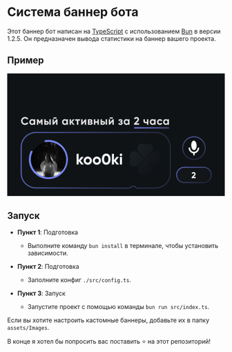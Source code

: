 # Система баннер бота

Этот баннер бот написан на [TypeScript](https://www.typescriptlang.org/) с использованием [Bun](https://bun.sh) в версии 1.2.5. Он предназначен вывода статистики на баннер вашего проекта.

## Пример

![visual](./assets/Readme/Example.png)

## Запуск

- **Пункт 1**: Подготовка
  - Выполните команду `bun install` в терминале, чтобы установить зависимости.

- **Пункт 2**: Подготовка
  - Заполните конфиг `./src/config.ts`.
  
- **Пункт 3**: Запуск
  - Запустите проект с помощью команды `bun run src/index.ts`.

Если вы хотите настроить кастомные баннеры, добавьте их в папку `assets/Images`.

В конце я хотел бы попросить вас поставить ⭐ на этот репозиторий!